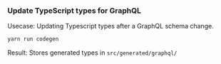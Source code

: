 
### Update TypeScript types for GraphQL

Usecase: Updating Typescript types after a GraphQL schema change.

```bash
yarn run codegen
```

Result: Stores generated types in `src/generated/graphql/`